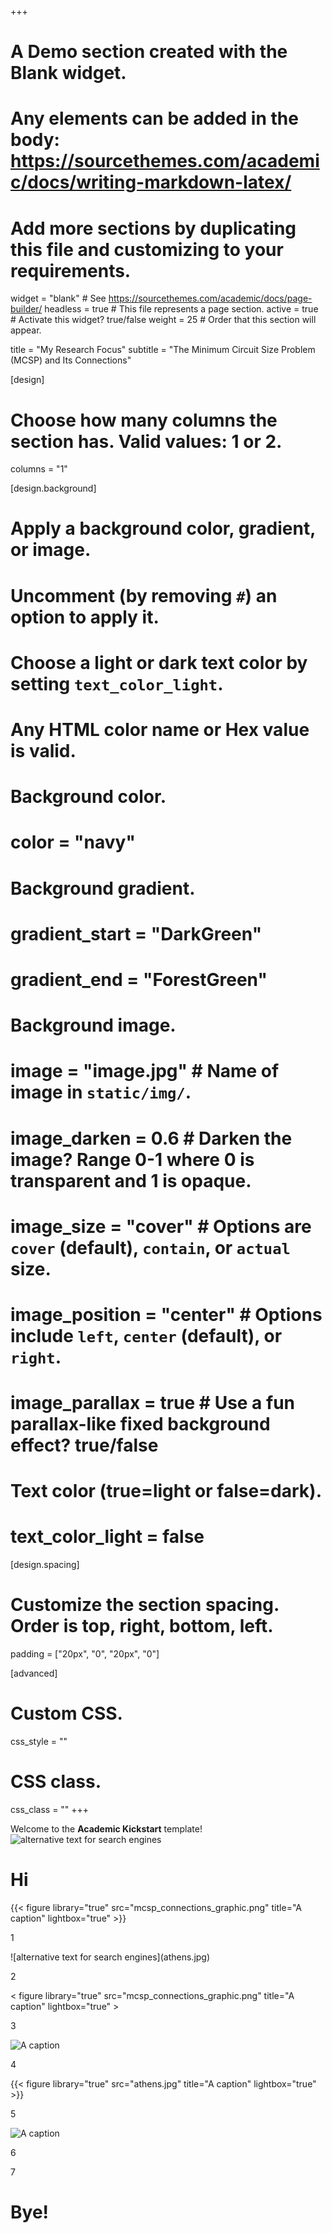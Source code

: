 +++
# A Demo section created with the Blank widget.
# Any elements can be added in the body: https://sourcethemes.com/academic/docs/writing-markdown-latex/
# Add more sections by duplicating this file and customizing to your requirements.

widget = "blank"  # See https://sourcethemes.com/academic/docs/page-builder/
headless = true  # This file represents a page section.
active = true  # Activate this widget? true/false
weight = 25  # Order that this section will appear.

title = "My Research Focus"
subtitle = "The Minimum Circuit Size Problem (MCSP) and Its Connections"

[design]
  # Choose how many columns the section has. Valid values: 1 or 2.
  columns = "1"

[design.background]
  # Apply a background color, gradient, or image.
  #   Uncomment (by removing `#`) an option to apply it.
  #   Choose a light or dark text color by setting `text_color_light`.
  #   Any HTML color name or Hex value is valid.

  # Background color.
  # color = "navy"
  
  # Background gradient.
  # gradient_start = "DarkGreen"
  # gradient_end = "ForestGreen"
  
  # Background image.
  # image = "image.jpg"  # Name of image in `static/img/`.
  # image_darken = 0.6  # Darken the image? Range 0-1 where 0 is transparent and 1 is opaque.
  # image_size = "cover"  #  Options are `cover` (default), `contain`, or `actual` size.
  # image_position = "center"  # Options include `left`, `center` (default), or `right`.
  # image_parallax = true  # Use a fun parallax-like fixed background effect? true/false
  
  # Text color (true=light or false=dark).
  # text_color_light = false

[design.spacing]
  # Customize the section spacing. Order is top, right, bottom, left.
  padding = ["20px", "0", "20px", "0"]

[advanced]
 # Custom CSS. 
 css_style = ""
 
 # CSS class.
 css_class = ""
+++

Welcome to the **Academic Kickstart** template!
![alternative text for search engines](mcsp_connections_graphic.png)

<div class="row">
  <div class="col-12 col-lg-6">
    <h1> Hi</h1>
    {{< figure library="true" src="mcsp_connections_graphic.png" title="A caption" lightbox="true" >}}
    <p>1</p>
    ![alternative text for search engines](athens.jpg)
    <p>2</p>
    < figure library="true" src="mcsp_connections_graphic.png" title="A caption" lightbox="true" >
      <p>3</p>
      <img src="mcsp_connections_graphic.png" title="A caption" >
      <p>4</p>
      {{< figure library="true" src="athens.jpg" title="A caption" lightbox="true" >}}
      <p>5</p>
      <img src="athens.jpg" title="A caption" >
      <p>6</p>
      <p>7</p>
  </div>
  <div class="col-12 col-lg-6">
    <h1> Bye!</h1>
  </div>
</div>
